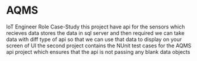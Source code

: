 # AQMS
IoT Engineer Role Case-Study
this project have api for the sensors which recieves data stores the data in sql server and then required we can take data with diff type of api 
so that we can use that data to display on your screen of UI
the second project contains the NUnit test cases for the AQMS api project which ensures that the api is not passing any blank data objects
